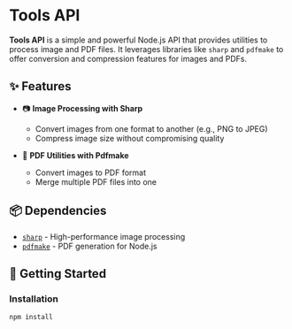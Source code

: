 # Tools API

**Tools API** is a simple and powerful Node.js API that provides utilities to process image and PDF files. It leverages libraries like `sharp` and `pdfmake` to offer conversion and compression features for images and PDFs.

## ✨ Features

- 📷 **Image Processing with Sharp**
  - Convert images from one format to another (e.g., PNG to JPEG)
  - Compress image size without compromising quality

- 📄 **PDF Utilities with Pdfmake**
  - Convert images to PDF format
  - Merge multiple PDF files into one

## 📦 Dependencies

- [`sharp`](https://www.npmjs.com/package/sharp) - High-performance image processing
- [`pdfmake`](https://www.npmjs.com/package/pdfmake) - PDF generation for Node.js

## 🚀 Getting Started

### Installation

```bash
npm install
